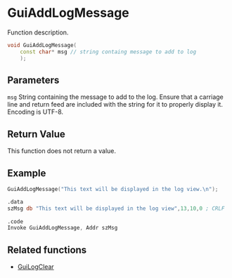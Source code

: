 # GuiAddLogMessage

Function description.

```c++
void GuiAddLogMessage(
    const char* msg // string containg message to add to log
    );
```

## Parameters

`msg` String containing the message to add to the log. Ensure that a carriage line and return feed are included with the string for it to properly display it. Encoding is UTF-8.

## Return Value

This function does not return a value.

## Example

```c++
GuiAddLogMessage("This text will be displayed in the log view.\n");
```

```nasm
.data
szMsg db "This text will be displayed in the log view",13,10,0 ; CRLF
    
.code
Invoke GuiAddLogMessage, Addr szMsg
```

## Related functions

- [GuiLogClear](./GuiLogClear.md)